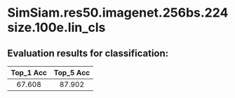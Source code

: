 # SimSiam.res50.imagenet.256bs.224size.100e.lin_cls  

## Evaluation results for classification:  

|  Top_1 Acc  |  Top_5 Acc  |  
|:-----------:|:-----------:|  
|   67.608    |   87.902    |
